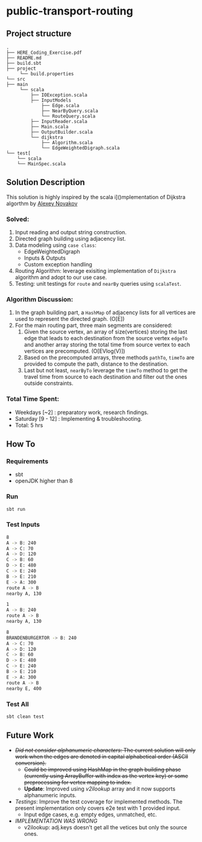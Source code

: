 # public-transport-routing

## Project structure
```
.
├── HERE_Coding_Exercise.pdf 
├── README.md
├── build.sbt
├── project
     └── build.properties
└── src
├── main
     └── scala
         ├── IOException.scala
         ├── InputModels
             ├── Edge.scala
             ├── NearByQuery.scala
             └── RouteQuery.scala
         ├── InputReader.scala
         ├── Main.scala
         ├── OutputBuilder.scala
         └── dijkstra
             ├── Algorithm.scala
             └── EdgeWeightedDigraph.scala
└── test[
    └── scala
    └── MainSpec.scala
```

## Solution Description
This solution is highly inspired by the scala i]()mplementation of Dijkstra algorthm by [Alexey Novakov](https://medium.com/se-notes-by-alexey-novakov/algorithms-in-scala-dijkstra-shortest-path-78c4291dd8ab)

### Solved:
1. Input reading and output string construction.
2. Directed graph building using adjacency list.
3. Data modeling using `case class`: 
   - EdgeWeightedDigraph 
   - Inputs & Outputs
   - Custom exception handling
4. Routing Algorithm: leverage exisiting implementation of `Dijkstra` algorithm and adopt to our use case.
5. Testing: unit testings for `route` and `nearBy` queries using `scalaTest`.

### Algorithm Discussion:
1. In the graph building part, a `HashMap` of adjacency lists for all vertices are used to represent the directed graph. (O[E]) 
2. For the main routing part, three main segments are considered:
   1. Given the source vertex, an array of size(vertices) storing the last edge that leads to each destination from the source vertex `edgeTo` and another array storing the total time from source vertex to each vertices are precomputed. (O[EVlog(V)])
   2. Based on the precomputed arrays, three methods `pathTo`, `timeTo` are provided to compute the path, distance to the destination.
   3. Last but not least, `nearByTo` leverage the `timeTo` method to get the travel time from source to each destination and filter out the ones outside constraints. 

### Total Time Spent:
- Weekdays [~2] : preparatory work, research findings.
- Saturday [9 - 12] : Implementing & troubleshooting.
- Total: 5 hrs

## How To
### Requirements
   - sbt 
   - openJDK higher than 8

### Run 

```bash
sbt run
```

### Test Inputs
```bash
8
A -> B: 240
A -> C: 70
A -> D: 120
C -> B: 60
D -> E: 480
C -> E: 240
B -> E: 210
E -> A: 300
route A -> B
nearby A, 130

1
A -> B: 240
route A -> B
nearby A, 130

8
BRANDENBURGERTOR -> B: 240
A -> C: 70
A -> D: 120
C -> B: 60
D -> E: 480
C -> E: 240
B -> E: 210
E -> A: 300
route A -> B
nearby E, 400
```

### Test All
```bash
sbt clean test
```

## Future Work
- <del>*Did not consider alphanumeric characters*: The current solution will only work when the edges are denoted in capital alphabetical order (ASCII conversion).</del>
  - <del>Could be improved using HashMap in the graph building phase (currently using ArrayBuffer with index as the vertex key) or some preprocessing for vertex mapping to index.</del>
  - **Update**: Improved using *v2ilookup* array and it now supports alphanumeric inputs.
- *Testings*: Improve the test coverage for implemented methods. The present implementation only covers e2e test with 1 provided input.
  - Input edge cases, e.g. empty edges, unmatched, etc.
- *IMPLEMENTATION WAS WRONG*
  - v2ilookup: adj.keys doesn't get all the vetices but only the source ones.